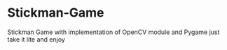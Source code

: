 # Stickman-Game
Stickman Game with implementation of OpenCV module and Pygame just take it lite and enjoy
